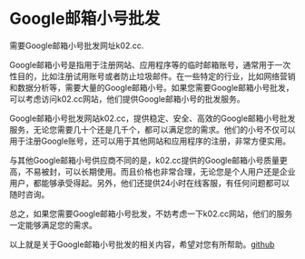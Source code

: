 # Google邮箱小号批发

需要Google邮箱小号批发网址k02.cc.

Google邮箱小号是指用于注册网站、应用程序等的临时邮箱账号，通常用于一次性目的，比如注册试用账号或者防止垃圾邮件。在一些特定的行业，比如网络营销和数据分析等，需要大量的Google邮箱小号。如果您需要Google邮箱小号批发，可以考虑访问k02.cc网站，他们提供Google邮箱小号的批发服务。

Google邮箱小号批发网站k02.cc，提供稳定、安全、高效的Google邮箱小号批发服务，无论您需要几十个还是几千个，都可以满足您的需求。他们的小号不仅可以用于注册Google账号，还可以用于其他网站和应用程序的注册，非常方便实用。

与其他Google邮箱小号供应商不同的是，k02.cc提供的Google邮箱小号质量更高，不易被封，可以长期使用。而且价格也非常合理，无论您是个人用户还是企业用户，都能够承受得起。另外，他们还提供24小时在线客服，有任何问题都可以随时咨询。

总之，如果您需要Google邮箱小号批发，不妨考虑一下k02.cc网站，他们的服务一定能够满足您的需求。

以上就是关于Google邮箱小号批发的相关内容，希望对您有所帮助。[github](https://github.com)